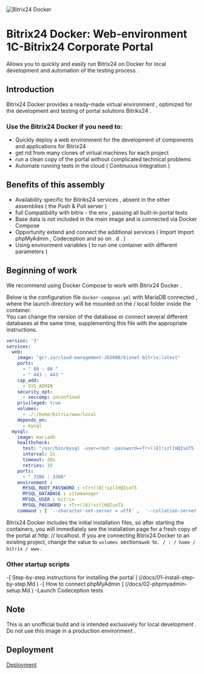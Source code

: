 ![Bitrix24 Docker](./docs/assets/bitrix24_logo_r_b.png )

# Bitrix24 Docker: Web-environment 1C-Bitrix24 Corporate Portal

Allows you to  quickly  and  easily  run  Bitrix24  on  Docker  for  local  development  and  automation of  the  testing process .

## Introduction

Bitrix24  Docker  provides a  ready-made  virtual  environment ,  optimized  for the  development  and  testing  of portal  solutions  Bitriks24 . 

### Use the Bitrix24 Docker if you need to:

- Quickly  deploy a  web  environment  for the  development of  components  and  applications  for  Bitrix24
- get rid from  many  clones of  virtual  machines  for  each  project
- run a clean  copy of the  portal  without  complicated  technical  problems
- Automate running  tests  in the  cloud  ( Continuous  Integration )

## Benefits of this assembly

- Availability specific  for  Bitriks24  services ,  absent  in the  other  assemblies  ( the Push & Pull  server )
- full Compatibility  with  bitrix - the env ,  passing all  built-in  portal tests 
- Base data is  not  included  in the  main  image  and is  connected  via  Docker  Compose
- Opportunity extend  and  connect the  additional  services  ( Import Import phpMyAdmin ,  Codeception  and  so on . d . )
- Using  environment variables  ( to run one container with different parameters )       

## Beginning of work

 We recommend using Docker Compose to work  with  Bitrix24  Docker  .    

Below  is the  configuration  file  `docker-compose.yml`  with  MariaDB connected  , where the launch directory will be mounted on the / local folder inside the container.        
You can change the version of the database or connect several different databases at the same time, supplementing this file with the appropriate instructions.


```yml
version: '3'
services:
  web:
    image: "gcr.io/cloud-management-265600/biznet-bitrix:latest"
    ports:
      - " 80 : 80 "
      - " 443 : 443 "
    cap_add:
      - SYS_ADMIN 
    security_opt:
      - seccomp: unconfined
    privileged: true
    volumes:
      - ./:/home/bitrix/www/local
    depends_on:
      - mysql
  mysql:
    image: mariadb
    healthcheck:
      test: "/usr/bin/mysql -user=root -password=+Tr+()8]!szl[HQIsoT5 -execute \"SHOW  DATABASES; \ " "
      interval: 2s
      timeout: 20s
      retries: 10
    ports:
      - " 3306 : 3306"
    environment :
      MYSQL_ROOT_PASSWORD : +Tr+()8]!szl[HQIsoT5
      MYSQL_DATABASE : sitemanager
      MYSQL_USER : bitrix
      MYSQL_PASSWORD : +Tr+()8]!szl[HQIsoT5
    command : [ '--character-set-server = utf8' ,  '--collation-server = utf8_unicode_ci' ,  '--skip-character-set-client-handshake' ,  '--sql-mode =' ]   
```

Bitrix24 Docker includes the initial installation files, so after starting the containers, you will immediately see the installation page for a fresh copy of the portal at http: // localhost. 
If you are connecting Bitrix24 Docker to an existing project, change the value to `volumes `sections`web `to` . / : / home / bitrix / www ` . 


### Other startup scripts

-[ Step-by-step  instructions  for  installing the  portal ] (/docs/01-install-step-by-step.Md )
-[ How to  connect  phpMyAdmin ] (/docs/02-phpmyadmin-setup.Md )
-Launch Codeception  tests

## Note

This is  an unofficial  build  and is  intended  exclusively  for  local  development .  Do not  use  this  image  in a  production  environment .

## Deployment
[Deployment](https://www.lucidchart.com/documents/view/454654ea-8eef-452e-9a62-47c5217b2c57)

